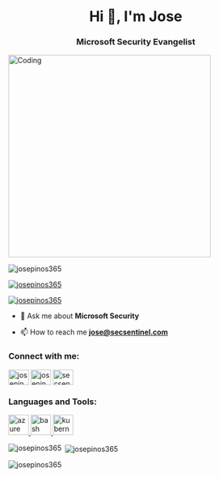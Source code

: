 <h1 align="center">Hi 👋, I'm Jose</h1>
<h3 align="center">Microsoft Security Evangelist</h3>
<img align="center" alt="Coding" width="400" src="https://c.tenor.com/mKGFM0sF4-oAAAAC/microsoft-st.gif")>

<p align="left"> <img src="https://komarev.com/ghpvc/?username=josepinos365&label=Profile%20views&color=0e75b6&style=flat" alt="josepinos365" /> </p>

<p align="left"> <a href="https://github.com/ryo-ma/github-profile-trophy"><img src="https://github-profile-trophy.vercel.app/?username=josepinos365" alt="josepinos365" /></a> </p>

<p align="left"> <a href="https://twitter.com/josepinos365" target="blank"><img src="https://img.shields.io/twitter/follow/josepinos365?logo=twitter&style=for-the-badge" alt="josepinos365" /></a> </p>

- 💬 Ask me about **Microsoft Security**

- 📫 How to reach me **jose@secsentinel.com**

<h3 align="left">Connect with me:</h3>
<p align="left">
<a href="https://twitter.com/josepinos365" target="blank"><img align="center" src="https://raw.githubusercontent.com/rahuldkjain/github-profile-readme-generator/master/src/images/icons/Social/twitter.svg" alt="josepinos365" height="30" width="40" /></a>
<a href="https://linkedin.com/in/josepinos365" target="blank"><img align="center" src="https://raw.githubusercontent.com/rahuldkjain/github-profile-readme-generator/master/src/images/icons/Social/linked-in-alt.svg" alt="josepinos365" height="30" width="40" /></a>
<a href="https://www.youtube.com/c/secsentinel" target="blank"><img align="center" src="https://raw.githubusercontent.com/rahuldkjain/github-profile-readme-generator/master/src/images/icons/Social/youtube.svg" alt="secsentinel" height="30" width="40" /></a>
</p>

<h3 align="left">Languages and Tools:</h3>
<p align="left"> <a href="https://azure.microsoft.com/en-in/" target="_blank" rel="noreferrer"> <img src="https://www.vectorlogo.zone/logos/microsoft_azure/microsoft_azure-icon.svg" alt="azure" width="40" height="40"/> </a> <a href="https://www.gnu.org/software/bash/" target="_blank" rel="noreferrer"> <img src="https://www.vectorlogo.zone/logos/gnu_bash/gnu_bash-icon.svg" alt="bash" width="40" height="40"/> </a> <a href="https://kubernetes.io" target="_blank" rel="noreferrer"> <img src="https://www.vectorlogo.zone/logos/kubernetes/kubernetes-icon.svg" alt="kubernetes" width="40" height="40"/> </a> </p>

<p><img align="left" src="https://github-readme-stats.vercel.app/api/top-langs?username=josepinos365&show_icons=true&locale=en&layout=compact" alt="josepinos365" /></p>

<p>&nbsp;<img align="center" src="https://github-readme-stats.vercel.app/api?username=josepinos365&show_icons=true&locale=en" alt="josepinos365" /></p>

<p><img align="center" src="https://github-readme-streak-stats.herokuapp.com/?user=josepinos365&" alt="josepinos365" /></p>
